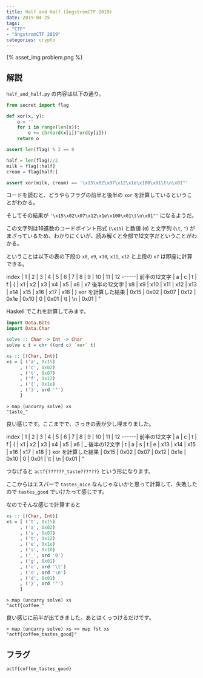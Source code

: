 ```yaml
---
title: Half and Half (ångstromCTF 2019)
date: 2019-04-25
tags:
- "CTF"
- "ångstromCTF 2019"
categories: crypto
---
```


{% asset_img problem.png %}

## 解説

`half_and_half.py` の内容は以下の通り。

```python
from secret import flag

def xor(x, y):
	o = ''
	for i in range(len(x)):
		o += chr(ord(x[i])^ord(y[i]))
	return o

assert len(flag) % 2 == 0

half = len(flag)//2
milk = flag[:half]
cream = flag[half:]

assert xor(milk, cream) == '\x15\x02\x07\x12\x1e\x100\x01\t\n\x01"'
```

コードを読むと、どうやらフラグの前半と後半の `xor` を計算しているということがわかる。

そしてその結果が `'\x15\x02\x07\x12\x1e\x100\x01\t\n\x01"'` になるようだ。

この文字列は16進数のコードポイント形式 (`\x15`) と数値 (`0`) と文字列 (`\t`, `"`) がまざっているため、わかりにくいが、読み解くと全部で12文字だということがわかる。

ということは以下の表の下段の `x8`, `x9`, `x10`, `x11`, `x12` と上段の `x7` は即座に計算できる。

index | 1 | 2 | 3 | 4 | 5 | 6 | 7 | 8 | 9 | 10 | 11 | 12
------|
前半の12文字 | a | c | t | f | { | x1 | x2 | x3 | x4 | x5 | x6 | x7
後半の12文字 | x8 | x9 | x10 | x11 | x12 | x13 | x14 | x15 | x16 | x17 | x18 | }
xor を計算した結果 | 0x15 | 0x02 | 0x07 | 0x12 | 0x1e | 0x10 | 0 | 0x01 | \t | \n | 0x01 | "

Haskell でこれを計算してみます。

```hs
import Data.Bits
import Data.Char

solve :: Char -> Int -> Char
solve c t = chr ((ord c) `xor` t)

xs :: [(Char, Int)]
xs = [ ('a', 0x15)
     , ('c', 0x02)
     , ('t', 0x07)
     , ('f', 0x12)
     , ('{', 0x1e)
     , ('}', ord '"')
     ]
```

```shell
> map (uncurry solve) xs
"taste_"
```

良い感じです。ここまでで、さっきの表が少し埋まりました。

index | 1 | 2 | 3 | 4 | 5 | 6 | 7 | 8 | 9 | 10 | 11 | 12
------|
前半の12文字 | a | c | t | f | { | x1 | x2 | x3 | x4 | x5 | x6 | _
後半の12文字 | t | a | s | t | e | x13 | x14 | x15 | x16 | x17 | x18 | }
xor を計算した結果 | 0x15 | 0x02 | 0x07 | 0x12 | 0x1e | 0x10 | 0 | 0x01 | \t | \n | 0x01 | "

つなげると `actf{??????_taste??????}` という形になります。

ここからはエスパーで `tastes_nice` なんじゃないかと思って計算して、失敗したので `tastes_good` でいけたって感じです。

なのでそんな感じで計算すると

```hs
xs :: [(Char, Int)]
xs = [ ('t', 0x15)
     , ('a', 0x02)
     , ('s', 0x07)
     , ('t', 0x12)
     , ('e', 0x1e)
     , ('s', 0x10)
     , ('_', ord '0')
     , ('g', 0x01)
     , ('o', ord '\t')
     , ('o', ord '\n')
     , ('d', 0x01)
     , ('}', ord '"')
     ]
```

```shell
> map (uncurry solve) xs
"actf{coffee_"
```

良い感じに前半が出てきました。あとはくっつけるだけです。

```shell
> map (uncurry solve) xs <> map fst xs
"actf{coffee_tastes_good}"
```

## フラグ

`actf{coffee_tastes_good}`